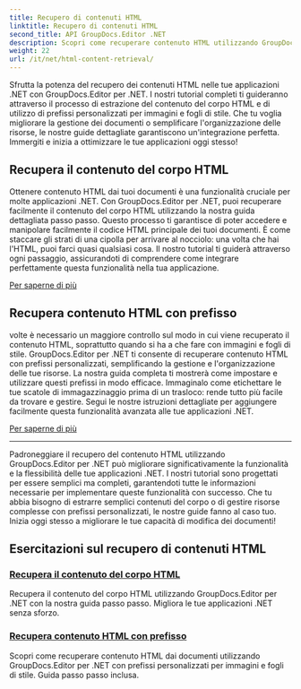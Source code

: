 ```yaml
---
title: Recupero di contenuti HTML
linktitle: Recupero di contenuti HTML
second_title: API GroupDocs.Editor .NET
description: Scopri come recuperare contenuto HTML utilizzando GroupDocs.Editor per .NET. Guide dettagliate per il recupero del contenuto del corpo e prefissi personalizzati inclusi.
weight: 22
url: /it/net/html-content-retrieval/
---
```

Sfrutta la potenza del recupero dei contenuti HTML nelle tue applicazioni .NET con GroupDocs.Editor per .NET. I nostri tutorial completi ti guideranno attraverso il processo di estrazione del contenuto del corpo HTML e di utilizzo di prefissi personalizzati per immagini e fogli di stile. Che tu voglia migliorare la gestione dei documenti o semplificare l'organizzazione delle risorse, le nostre guide dettagliate garantiscono un'integrazione perfetta. Immergiti e inizia a ottimizzare le tue applicazioni oggi stesso!

## Recupera il contenuto del corpo HTML

Ottenere contenuto HTML dai tuoi documenti è una funzionalità cruciale per molte applicazioni .NET. Con GroupDocs.Editor per .NET, puoi recuperare facilmente il contenuto del corpo HTML utilizzando la nostra guida dettagliata passo passo. Questo processo ti garantisce di poter accedere e manipolare facilmente il codice HTML principale dei tuoi documenti. È come staccare gli strati di una cipolla per arrivare al nocciolo: una volta che hai l'HTML, puoi farci quasi qualsiasi cosa. Il nostro tutorial ti guiderà attraverso ogni passaggio, assicurandoti di comprendere come integrare perfettamente questa funzionalità nella tua applicazione.

[Per saperne di più](./retrieve-html-body-content/)

## Recupera contenuto HTML con prefisso

volte è necessario un maggiore controllo sul modo in cui viene recuperato il contenuto HTML, soprattutto quando si ha a che fare con immagini e fogli di stile. GroupDocs.Editor per .NET ti consente di recuperare contenuto HTML con prefissi personalizzati, semplificando la gestione e l'organizzazione delle tue risorse. La nostra guida completa ti mostrerà come impostare e utilizzare questi prefissi in modo efficace. Immaginalo come etichettare le tue scatole di immagazzinaggio prima di un trasloco: rende tutto più facile da trovare e gestire. Segui le nostre istruzioni dettagliate per aggiungere facilmente questa funzionalità avanzata alle tue applicazioni .NET.

[Per saperne di più](./retrieve-html-content-with-prefix/)

---

Padroneggiare il recupero del contenuto HTML utilizzando GroupDocs.Editor per .NET può migliorare significativamente la funzionalità e la flessibilità delle tue applicazioni .NET. I nostri tutorial sono progettati per essere semplici ma completi, garantendoti tutte le informazioni necessarie per implementare queste funzionalità con successo. Che tu abbia bisogno di estrarre semplici contenuti del corpo o di gestire risorse complesse con prefissi personalizzati, le nostre guide fanno al caso tuo. Inizia oggi stesso a migliorare le tue capacità di modifica dei documenti!
## Esercitazioni sul recupero di contenuti HTML
### [Recupera il contenuto del corpo HTML](./retrieve-html-body-content/)
Recupera il contenuto del corpo HTML utilizzando GroupDocs.Editor per .NET con la nostra guida passo passo. Migliora le tue applicazioni .NET senza sforzo.
### [Recupera contenuto HTML con prefisso](./retrieve-html-content-with-prefix/)
Scopri come recuperare contenuto HTML dai documenti utilizzando GroupDocs.Editor per .NET con prefissi personalizzati per immagini e fogli di stile. Guida passo passo inclusa.